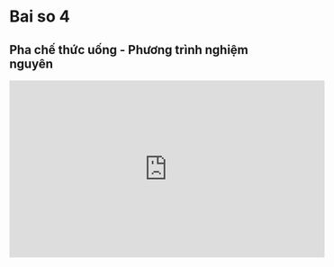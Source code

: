 # Bai so 4
## Pha chế thức uống - Phương trình nghiệm nguyên
<iframe width="560" height="315" src="https://www.youtube.com/embed/5a_Zqw-BYGw?si=LIvhfcouwmhVYJ0X" title="YouTube video player" frameborder="0" allow="accelerometer; autoplay; clipboard-write; encrypted-media; gyroscope; picture-in-picture; web-share" referrerpolicy="strict-origin-when-cross-origin" allowfullscreen></iframe>